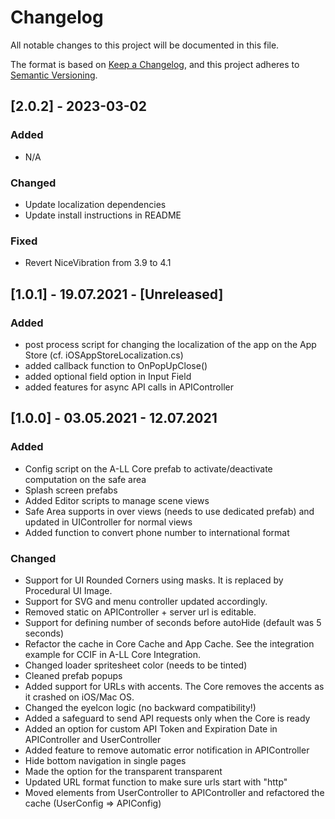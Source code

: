# Changelog

All notable changes to this project will be documented in this file.

The format is based on [Keep a Changelog](https://keepachangelog.com/en/1.0.0/),
and this project adheres to [Semantic Versioning](https://semver.org/spec/v2.0.0.html).


## [2.0.2] - 2023-03-02

### Added

- N/A

### Changed

- Update localization dependencies
- Update install instructions in README

### Fixed

- Revert NiceVibration from 3.9 to 4.1

## [1.0.1] - 19.07.2021 - [Unreleased]

### Added

- post process script for changing the localization of the app on the App Store (cf. iOSAppStoreLocalization.cs)
- added callback function to OnPopUpClose()
- added optional field option in Input Field
- added features for async API calls in APIController

## [1.0.0] - 03.05.2021 - 12.07.2021

### Added

- Config script on the A-LL Core prefab to activate/deactivate computation on the safe area
- Splash screen prefabs
- Added Editor scripts to manage scene views
- Safe Area supports in over views (needs to use dedicated prefab) and updated in UIController for normal views
- Added function to convert phone number to international format

### Changed

- Support for UI Rounded Corners using masks. It is replaced by Procedural UI Image.
- Support for SVG and menu controller updated accordingly.
- Removed static on APIController + server url is editable.
- Support for defining number of seconds before autoHide (default was 5 seconds)
- Refactor the cache in Core Cache and App Cache. See the integration example for CCIF in A-LL Core Integration.
- Changed loader spritesheet color (needs to be tinted)
- Cleaned prefab popups
- Added support for URLs with accents. The Core removes the accents as it crashed on iOS/Mac OS.
- Changed the eyeIcon logic (no backward compatibility!)
- Added a safeguard to send API requests only when the Core is ready
- Added an option for custom API Token and Expiration Date in APIController and UserController
- Added feature to remove automatic error notification in APIController
- Hide bottom navigation in single pages
- Made the option for the transparent transparent 
- Updated URL format function to make sure urls start with "http"
- Moved elements from UserController to APIController and refactored the cache (UserConfig => APIConfig)
